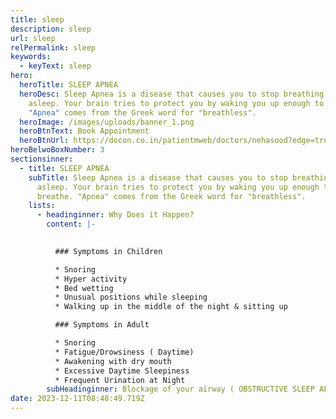 ```yaml
---
title: sleep
description: sleep
url: sleep
relPermalink: sleep
keywords:
  - keyText: sleep
hero:
  heroTitle: SLEEP APNEA
  heroDesc: Sleep Apnea is a disease that causes you to stop breathing while
    asleep. Your brain tries to protect you by waking you up enough to breathe.
    "Apnea" comes from the Greek word for "breathless".
  heroImage: /images/uploads/banner_1.png
  heroBtnText: Book Appointment
  heroBtnUrl: https://docon.co.in/patientmweb/doctors/nehasood?edge=true
heroBelwoBoxNumber: 3
sectionsinner:
  - title: SLEEP APNEA
    subTitle: Sleep Apnea is a disease that causes you to stop breathing while
      asleep. Your brain tries to protect you by waking you up enough to
      breathe. "Apnea" comes from the Greek word for "breathless".
    lists:
      - headinginner: Why Does it Happen?
        content: |-
          

          ### Symptoms in Children

          * Snoring
          * Hyper activity
          * Bed wetting
          * Unusual positions while sleeping
          * Walking up in the middle of the night & sitting up

          ### Symptoms in Adult

          * Snoring
          * Fatigue/Drowsiness ( Daytime)
          * Awakening with dry mouth
          * Excessive Daytime Sleepiness
          * Frequent Urination at Night
        subHeadinginner: Blockage of your airway ( OBSTRUCTIVE SLEEP APNEA )
date: 2023-12-11T08:48:49.719Z
---
```

